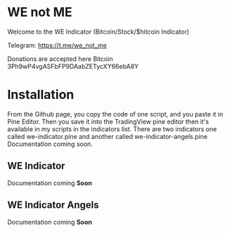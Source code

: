 # WE not ME 

Welcome to the WE Indicator  (Bitcoin/Stock/$hitcoin Indicator)

Telegram: https://t.me/we_not_me

Donations are accepted here
Bitcoin 3Ph9wP4vgASFbFP9DAabZETycXY66ebA8Y

# Installation

From the Github page, you copy the code of one script, and you paste it in Pine Editor.
Then you save it into the TradingView pine editor then it's available in my scripts in the indicators list.
There are two indicators one called we-indicator.pine and another called we-indicator-angels.pine
Documentation coming soon.


## WE Indicator

Documentation coming **Soon** 

## WE Indicator Angels

Documentation coming **Soon** 

